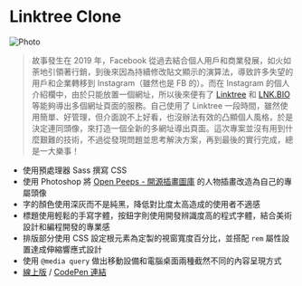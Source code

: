 # Linktree Clone
![Photo](https://cdn.dribbble.com/users/3800131/screenshots/10724954/media/529252d97de31baf1548bd817ad6bc1a.png)

> 故事發生在 2019 年，Facebook 從過去結合個人用戶和商業發展，如火如荼地引領著行銷，到後來因為持續修改貼文顯示的演算法，導致許多失望的用戶和企業轉移到 Instagram（雖然也是 FB 的）。而在 Instagram 的個人介紹欄中，由於只能放置一個網址，所以後來便有了 [Linktree](https://linktr.ee/) 和 [LNK.BIO](https://lnk.bio/) 等能夠導出多個網址頁面的服務。自己使用了 Linktree 一段時間，雖然使用簡單、好管理，但介面說不上好看，也沒辦法有效的凸顯個人風格，於是決定連同頭像，來打造一個全新的多網址導出頁面。這次專案並沒有用到什麼艱難的技術，不過從發現問題並思考解決方案，再到最後的實行完成，總是一大樂事！

- 使用預處理器 Sass 撰寫 CSS
- 使用 Photoshop 將 [Open Peeps - 開源插畫圖庫](https://www.openpeeps.com/) 的人物插畫改造為自己的專屬頭像
- 字的顏色使用深灰而不是純黑，降低對比度太高造成的使用者不適感
- 標題使用輕鬆的手寫字體，按鈕字則使用開發辨識度高的程式字體，結合美術設計和編程開發的專業感
- 排版部分使用 CSS 設定根元素為定製的視窗寬度百分比，並搭配 `rem` 屬性設置達成伸縮響應式設計
- 使用 `@media query` 做出移動設備和電腦桌面兩種截然不同的內容呈現方式
- [線上版](https://rayc2045.github.io/linktree-clone/) / [CodePen 連結](https://codepen.io/rayc2045/full/OJVQLMJ)

